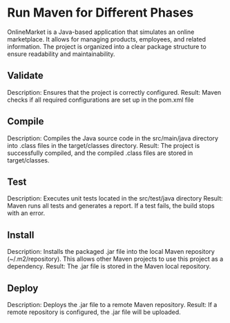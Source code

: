 # Run Maven for Different Phases
OnlineMarket is a Java-based application that simulates an online marketplace. It allows for managing products, employees, and related information. The project is organized into a clear package structure to ensure readability and maintainability.

## Validate
Description: Ensures that the project is correctly configured.
Result: Maven checks if all required configurations are set up in the pom.xml file

## Compile
Description: Compiles the Java source code in the src/main/java directory into .class files in the target/classes directory.
Result: The project is successfully compiled, and the compiled .class files are stored in target/classes.


## Test
Description: Executes unit tests located in the src/test/java directory
Result: Maven runs all tests and generates a report. If a test fails, the build stops with an error.

## Install
Description: Installs the packaged .jar file into the local Maven repository (~/.m2/repository). This allows other Maven projects to use this project as a dependency.
Result: The .jar file is stored in the Maven local repository.

## Deploy
Description: Deploys the .jar file to a remote Maven repository.
Result: If a remote repository is configured, the .jar file will be uploaded.
